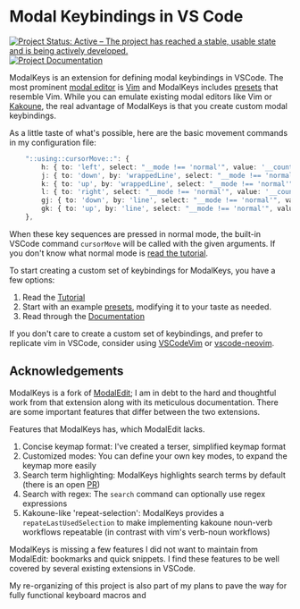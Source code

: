 # Modal Keybindings in VS Code

[![Project Status: Active – The project has reached a stable, usable state and is being actively developed.](https://img.shields.io/badge/Project%20Status-Active-green)](https://www.repostatus.org/#active)
[![Project Documentation](https://img.shields.io/badge/docs-stable-blue)](https://haberdashpi.github.io/vscode-modal-keys/doc_index.html)

ModalKeys is an extension for defining modal keybindings in VSCode. The most
prominent [modal
editor](https://unix.stackexchange.com/questions/57705/modeless-vs-modal-editors)
is [Vim](https://www.vim.org/) and ModalKeys includes
[presets](https://haberdashpi.github.io/vscode-modal-keys/preset_index.html) that resemble Vim. While you can emulate existing
modal editors like Vim or
[Kakoune](https://kakoune.org/why-kakoune/why-kakoune.html), the real advantage
of ModalKeys is that you create custom modal keybindings.

As a little taste of what's possible, here are the basic movement commands in my configuration file:

```typescript
    "::using::cursorMove::": {
        h: { to: 'left', select: "__mode !== 'normal'", value: '__count' },
        j: { to: 'down', by: 'wrappedLine', select: "__mode !== 'normal'", value: '__count' },
        k: { to: 'up', by: 'wrappedLine', select: "__mode !== 'normal'" , value: '__count' },
        l: { to: 'right', select: "__mode !== 'normal'", value: '__count' },
        gj: { to: 'down', by: 'line', select: "__mode !== 'normal'", value: '__count' },
        gk: { to: 'up', by: 'line', select: "__mode !== 'normal'", value: '__count' },
    },
```

When these key sequences are pressed in normal mode, the built-in VSCode command `cursorMove` will be called with the given arguments. If you don't know what normal mode is [read the tutorial](https://haberdashpi.github.io/vscode-modal-keys/tutorial.html).

To start creating a custom set of keybindings for ModalKeys, you have a few options:

1. Read the [Tutorial](https://haberdashpi.github.io/vscode-modal-keys/tutorial.html)
2. Start with an example [presets](https://haberdashpi.github.io/vscode-modal-keys/preset_index.html), modifying it to your taste as needed.
3. Read through the [Documentation](https://haberdashpi.github.io/vscode-modal-keys/doc_index.html)

If you don't care to create a custom set of keybindings, and prefer to replicate
vim in VSCode, consider using [VSCodeVim](https://github.com/VSCodeVim/Vim) or
[vscode-neovim](https://github.com/asvetliakov/vscode-neovim).

## Acknowledgements

ModalKeys is a fork of [ModalEdit](https://github.com/johtela/vscode-modaledit);
I am in debt to the hard and thoughtful work from that extension along with its
meticulous documentation. There are some important features that differ between
the two extensions.

Features that ModalKeys has, which ModalEdit lacks.

1. Concise keymap format: I've created a terser, simplified keymap format
2. Customized modes: You can define your own key modes, to expand the keymap more easily
3. Search term highlighting: ModalKeys highlights search terms by default (there is an open [PR](https://github.com/johtela/vscode-modaledit/pull/19))
4. Search with regex: The `search` command can optionally use regex expressions
4. Kakoune-like 'repeat-selection': ModalKeys provides a
   `repateLastUsedSelection` to make implementing kakoune noun-verb workflows repeatable (in contrast with vim's verb-noun workflows)

ModalKeys is missing a few features I did not want to maintain from ModalEdit: bookmarks and quick snippets. I find these features to be well covered by several existing extensions in VSCode.

My re-organizing of this project is also part of my plans to pave the way for
fully functional keyboard macros and
